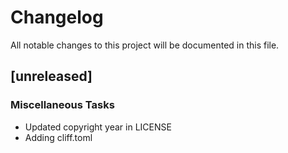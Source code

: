 # Changelog
All notable changes to this project will be documented in this file.

## [unreleased]

### Miscellaneous Tasks

- Updated copyright year in LICENSE
- Adding cliff.toml

<!-- generated by git-cliff -->
